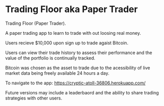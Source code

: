 # Trading Floor aka Paper Trader

Trading Floor (Paper Trader).

A paper trading app to learn to trade with out loosing real money.

Users recieve $10,000 upon sign up to trade agaist Bitcoin.

Users can view their trade history to assess their performance and the value of the portfolio is continually tracked.

Bitcoin was chosen as the asset to trade due to the acessibility of live market data being freely available 24 hours a day.

To navigate to the app: https://cryptic-atoll-36806.herokuapp.com/

Future versions may include a leaderbaord and the ability to share trading strategies with other users.



